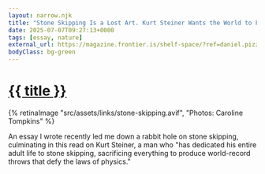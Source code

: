 ```yaml
---
layout: narrow.njk
title: "Stone Skipping Is a Lost Art. Kurt Steiner Wants the World to Find It."
date: 2025-07-07T09:27:13+0000
tags: [essay, nature]
external_url: https://magazine.frontier.is/shelf-space/?ref=daniel.pizza
bodyClass: bg-green
---
```


<h1><a href="{{ external_url }}">{{ title }}</a></h1>

{% retinaImage "src/assets/links/stone-skipping.avif", "Photos: Caroline Tompkins" %}

An essay I wrote recently led me down a rabbit hole on stone skipping, culminating in this read on Kurt Steiner, a man who "has dedicated his entire adult life to stone skipping, sacrificing everything to produce world-record throws that defy the laws of physics."